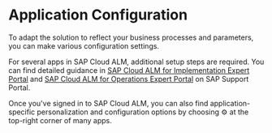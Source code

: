 <!-- loioce08e9d0d647455f962ffc210de1c7de -->

<link rel="stylesheet" type="text/css" href="css/sap-icons.css"/>

# Application Configuration

To adapt the solution to reflect your business processes and parameters, you can make various configuration settings.

For several apps in SAP Cloud ALM, additional setup steps are required. You can find detailed guidance in [SAP Cloud ALM for Implementation Expert Portal](https://support.sap.com/en/alm/sap-cloud-alm/implementation/sap-cloud-alm-implementation-expert-portal/sap-cloud-alm-guide/onboarding.html) and [SAP Cloud ALM for Operations Expert Portal](https://support.sap.com/en/alm/sap-cloud-alm/operations/expert-portal.html) on SAP Support Portal.

Once you've signed in to SAP Cloud ALM, you can also find application-specific personalization and configuration options by choosing :gear: at the top-right corner of many apps.

